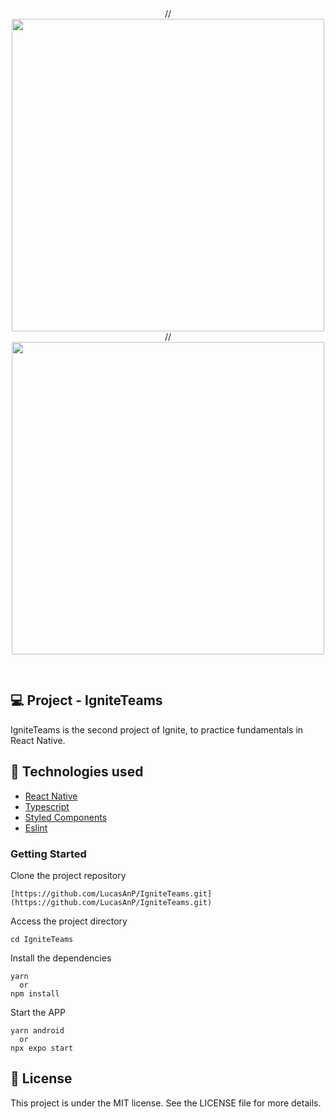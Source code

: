 <div align="center" style="padding-bottom:30px; background:transparent">
  //<img src ="./src/assets/images/app-screenshot.jpeg" style="background:transparent" height="500" />
 // <img src ="./src/assets/images/app-screenshot2.jpeg" style="background:transparent" height="500" />
</div>

## 💻 Project - IgniteTeams

IgniteTeams is the second project of Ignite, to practice fundamentals in React Native.

## 🚀 Technologies used

- [React Native](https://reactnative.dev/)
- [Typescript](https://www.typescriptlang.org)
- [Styled Components](https://styled-components.com/)
- [Eslint](https://eslint.org/)

### Getting Started

Clone the project repository

```
[https://github.com/LucasAnP/IgniteTeams.git](https://github.com/LucasAnP/IgniteTeams.git)
```

Access the project directory

```
cd IgniteTeams
```

Install the dependencies

```
yarn
  or
npm install
```

Start the APP

```
yarn android
  or
npx expo start

```

## 📄 License

This project is under the MIT license. See the LICENSE file for more details.
